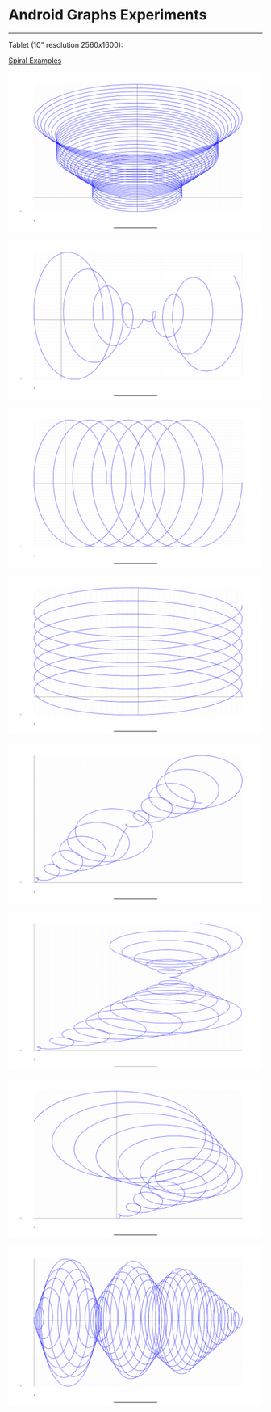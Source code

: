 Android Graphs Experiments
==========================

---

Tablet (10" resolution 2560x1600):

[Spiral Examples](../../app/src/main/java/com/ai/engg/curves/x/y/examples/drawings/SpiralExamples.kt)

![Spiral Examples1](../images/SpiralExample1_Screenshot_20250310_144159.png)

![Spiral Examples2](../images/SpiralExample2_Screenshot_20250310_144230.png)

![Spiral Examples3](../images/SpiralExample3_Screenshot_20250310_144259.png)

![Spiral Examples4](../images/SpiralExample4_Screenshot_20250310_144334.png)

![Spiral Examples5](../images/SpiralExample5_Screenshot_20250310_144421.png)

![Spiral Examples6](../images/SpiralExample6_Screenshot_20250310_144456.png)

![Spiral Examples7](../images/SpiralExample7_Screenshot_20250310_144529.png)

![Spiral Examples8](../images/SpiralExample8_Screenshot_20250310_191413.png)